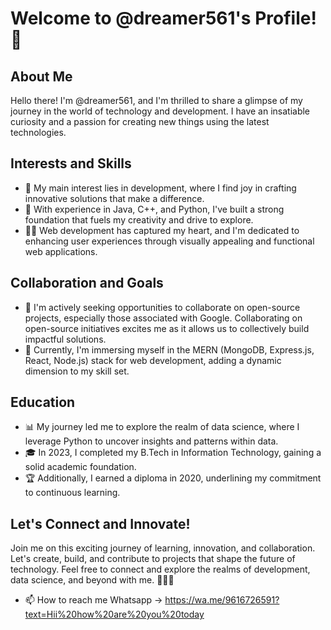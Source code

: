# Welcome to @dreamer561's Profile! 👋

## About Me
Hello there! I'm @dreamer561, and I'm thrilled to share a glimpse of my journey in the world of technology and development. I have an insatiable curiosity and a passion for creating new things using the latest technologies.

## Interests and Skills
- 👀 My main interest lies in development, where I find joy in crafting innovative solutions that make a difference.
- 🌱 With experience in Java, C++, and Python, I've built a strong foundation that fuels my creativity and drive to explore.
- 👩‍💻 Web development has captured my heart, and I'm dedicated to enhancing user experiences through visually appealing and functional web applications.

## Collaboration and Goals
- 💞️ I'm actively seeking opportunities to collaborate on open-source projects, especially those associated with Google. Collaborating on open-source initiatives excites me as it allows us to collectively build impactful solutions.
- 🚀 Currently, I'm immersing myself in the MERN (MongoDB, Express.js, React, Node.js) stack for web development, adding a dynamic dimension to my skill set.

## Education
- 📊 My journey led me to explore the realm of data science, where I leverage Python to uncover insights and patterns within data.
- 🎓 In 2023, I completed my B.Tech in Information Technology, gaining a solid academic foundation.
- 🏆 Additionally, I earned a diploma in 2020, underlining my commitment to continuous learning.

## Let's Connect and Innovate!
Join me on this exciting journey of learning, innovation, and collaboration. Let's create, build, and contribute to projects that shape the future of technology. Feel free to connect and explore the realms of development, data science, and beyond with me.
🚀👩‍💻
- 📫 How to reach me Whatsapp -> https://wa.me/9616726591?text=Hii%20how%20are%20you%20today

<!---
dreamer561/dreamer561 is a ✨ special ✨ repository because its `README.md` (this file) appears on your GitHub profile.
You can click the Preview link to take a look at your changes.
--->
